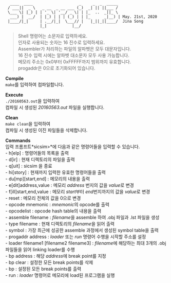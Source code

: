 ```
  ____  ____                    _     _  _  _____                 
 / ___||  _ \   _ __  _ __ ___ (_)  _| || ||___ /                  
 \___ \| |_) | | '_ \| '__/ _ \| | |_  ..  _||_ \                  
  ___) |  __/  | |_) | | | (_) | | |_      _|__) | May. 21st, 2020 
 |____/|_|     | .__/|_|  \___// |   |_||_||____/  Jina Song      
               |_|           |__/                 
```               
   
   
> Shell 명령어는 소문자로 입력하세요.\
> 인자로 사용되는 숫자는 16 진수로 입력하세요.\
> Assembler가 처리하는 파일의 알파벳은 모두 대문자입니다.\
> 16 진수 입력 시에는 알파벳 대소문자 모두 사용 가능합니다.\
> 메모리 주소는 0x0부터 0xFFFFF까지 범위까지 유효합니다.\
> progaddr은 0으로 초기화되어 있습니다.
   
   
   
**Compile**   
    `make`를 입력하여 컴파일합니다.   
   
**Execute**   
    `./20160563.out`을 입력하여   
    컴파일 시 생성된 *20160563.out* 파일을 실행합니다.   
   
**Clean**   
    `make clean`을 입력하여   
    컴파일 시 생성된 이진 파일들을 삭제합니다.   
   
**Commands**   
    입력 프롬프트*sicsim>*에 다음과 같은 명령어들을 입력할 수 있습니다.   
    - h[elp] : 명령어들의 목록을 출력   
    - d[ir] : 현재 디렉토리의 파일을 출력   
    - q[uit] : sicsim 을 종료   
    - hi[story] : 현재까지 입력한 유효한 명령어들을 출력   
    - du[mp][start,end] : 메모리의 내용을 출력   
    - e[dit]address,value : 메모리 *address* 번지의 값을 *value*로 변경   
    - f[ill]start,end,value : 메모리 *start*부터 *end*번지까지의 값을 *value*로 변경   
    - reset : 메모리 전체의 값을 0으로 변경   
    - opcode mnemonic : *mnemonic*의 opcode를 출력   
    - opcodelist : opcode hash table의 내용을 출력   
    - assemble filename : *filename*을 assemble 하여 .obj 파일과 .lst 파일을 생성   
    - type filename : 현재 디렉토리의 *filename*을 읽어 출력   
    - symbol : 가장 최근에 성공한 assemble 과정에서 생성된 symbol table을 출력   
    - progaddr address : *loader* 또는 *run* 명령어 수행을 시작할 주소를 설정   
    - loader filename1 [filename2 filename3] : *filename*에 해당하는 최대 3개의 .obj 파일들을 읽어 linking loader를 수행   
    - bp address : 해당 *address*에 break point를 지정   
    - bp clear : 설정한 모든 break points를 삭제   
    - bp : 설정된 모든 break points를 출력   
    - run : *loader* 명령어로 메모리에 load된 프로그램을 실행   
    
